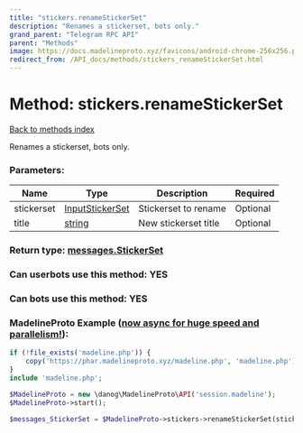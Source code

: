 ```yaml
---
title: "stickers.renameStickerSet"
description: "Renames a stickerset, bots only."
grand_parent: "Telegram RPC API"
parent: "Methods"
image: https://docs.madelineproto.xyz/favicons/android-chrome-256x256.png
redirect_from: /API_docs/methods/stickers_renameStickerSet.html
---
```

# Method: stickers.renameStickerSet
[Back to methods index](index.html)



Renames a stickerset, bots only.

### Parameters:

| Name     |    Type       | Description | Required |
|----------|---------------|-------------|----------|
|stickerset|[InputStickerSet](/API_docs/types/InputStickerSet.html) | Stickerset to rename | Optional|
|title|[string](/API_docs/types/string.html) | New stickerset title | Optional|


### Return type: [messages.StickerSet](/API_docs/types/messages.StickerSet.html)

### Can userbots use this method: **YES**

### Can bots use this method: **YES**


### MadelineProto Example ([now async for huge speed and parallelism!](https://docs.madelineproto.xyz/docs/ASYNC.html)):


```php
if (!file_exists('madeline.php')) {
    copy('https://phar.madelineproto.xyz/madeline.php', 'madeline.php');
}
include 'madeline.php';

$MadelineProto = new \danog\MadelineProto\API('session.madeline');
$MadelineProto->start();

$messages_StickerSet = $MadelineProto->stickers->renameStickerSet(stickerset: $InputStickerSet, title: 'string', );
```

